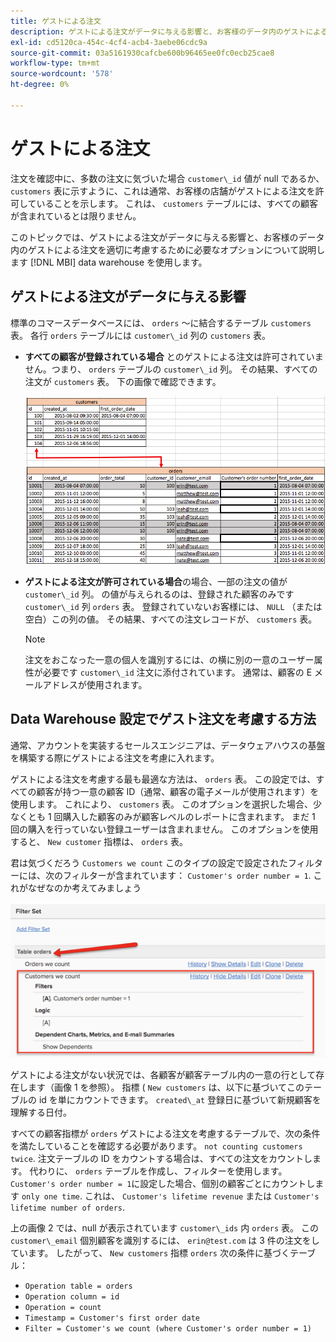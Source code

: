 ```yaml
---
title: ゲストによる注文
description: ゲストによる注文がデータに与える影響と、お客様のデータ内のゲストによる注文を適切に考慮するために必要なオプションについて説明します [!DNL MBI] data warehouse を使用します。
exl-id: cd5120ca-454c-4cf4-acb4-3aebe06cdc9a
source-git-commit: 03a5161930cafcbe600b96465ee0fc0ecb25cae8
workflow-type: tm+mt
source-wordcount: '578'
ht-degree: 0%

---
```


# ゲストによる注文

注文を確認中に、多数の注文に気づいた場合 `customer\_id` 値が null であるか、 `customers` 表に示すように、これは通常、お客様の店舗がゲストによる注文を許可していることを示します。 これは、 `customers` テーブルには、すべての顧客が含まれているとは限りません。

このトピックでは、ゲストによる注文がデータに与える影響と、お客様のデータ内のゲストによる注文を適切に考慮するために必要なオプションについて説明します [!DNL MBI] data warehouse を使用します。

## ゲストによる注文がデータに与える影響

標準のコマースデータベースには、 `orders` ～に結合するテーブル `customers` 表。 各行 `orders` テーブルには `customer\_id` 列の `customers` 表。

* **すべての顧客が登録されている場合** とのゲストによる注文は許可されていません。つまり、 `orders` テーブルの `customer\_id` 列。 その結果、すべての注文が `customers` 表。 下の画像で確認できます。

   ![](../../assets/guest-orders-4.png)

* **ゲストによる注文が許可されている場合**&#x200B;の場合、一部の注文の値が `customer\_id` 列。 の値が与えられるのは、登録された顧客のみです `customer\_id` 列 `orders` 表。 登録されていないお客様には、 `NULL` （または空白）この列の値。 その結果、すべての注文レコードが、 `customers` 表。

   >[!NOTE]
   >
   >注文をおこなった一意の個人を識別するには、の横に別の一意のユーザー属性が必要です `customer\_id` 注文に添付されています。 通常は、顧客の E メールアドレスが使用されます。

## Data Warehouse 設定でゲスト注文を考慮する方法

通常、アカウントを実装するセールスエンジニアは、データウェアハウスの基盤を構築する際にゲストによる注文を考慮に入れます。

ゲストによる注文を考慮する最も最適な方法は、 `orders` 表。 この設定では、すべての顧客が持つ一意の顧客 ID（通常、顧客の電子メールが使用されます）を使用します。 これにより、 `customers` 表。 このオプションを選択した場合、少なくとも 1 回購入した顧客のみが顧客レベルのレポートに含まれます。 まだ 1 回の購入を行っていない登録ユーザーは含まれません。 このオプションを使用すると、 `New customer` 指標は、 `orders` 表。

君は気づくだろう `Customers we count` このタイプの設定で設定されたフィルターには、次のフィルターが含まれています： `Customer's order number = 1`. これがなぜなのか考えてみましょう

![](../../assets/guest-orders-filter-set.png)

ゲストによる注文がない状況では、各顧客が顧客テーブル内の一意の行として存在します（画像 1 を参照）。 指標 ( `New customers` は、以下に基づいてこのテーブルの id を単にカウントできます。 `created\_at` 登録日に基づいて新規顧客を理解する日付。

すべての顧客指標が `orders` ゲストによる注文を考慮するテーブルで、次の条件を満たしていることを確認する必要があります。 `not counting customers twice`. 注文テーブルの ID をカウントする場合は、すべての注文をカウントします。 代わりに、 `orders` テーブルを作成し、フィルターを使用します。 `Customer's order number = 1`に設定した場合、個別の顧客ごとにカウントします `only one time`. これは、 `Customer's lifetime revenue` または `Customer's lifetime number of orders`.

上の画像 2 では、null が表示されています `customer\_ids` 内 `orders` 表。 この `customer\_email` 個別顧客を識別するには、 `erin@test.com` は 3 件の注文をしています。 したがって、 `New customers` 指標 `orders` 次の条件に基づくテーブル：

* `Operation table = orders`
* `Operation column = id`
* `Operation = count`
* `Timestamp = Customer's first order date`
* `Filter = Customer's we count (where Customer's order number = 1)`
